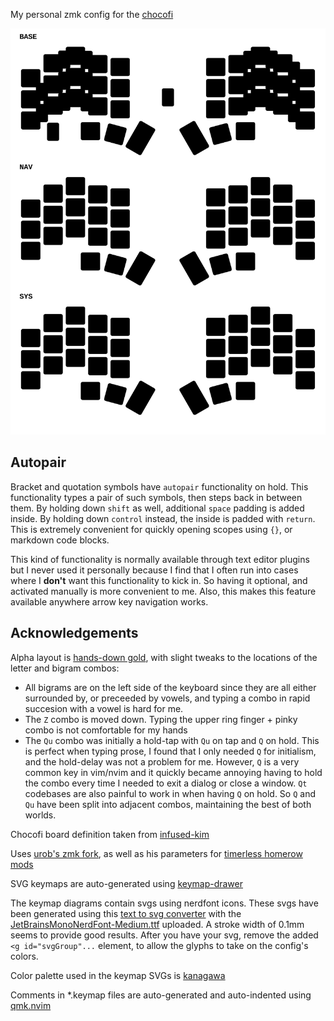 My personal zmk config for the [chocofi](https://github.com/pashutk/chocofi)

![keymap](./chocofi.svg)

## Autopair
Bracket and quotation symbols have `autopair` functionality on hold.
This functionality types a pair of such symbols, then steps back in between them.
By holding down `shift` as well, additional `space` padding is added inside.
By holding down `control` instead, the inside is padded with `return`.
This is extremely convenient for quickly opening scopes using `{}`, or markdown code blocks.

This kind of functionality is normally available through text editor plugins but I never used it personally because I find that I often run into cases where I **don't** want this functionality to kick in.
So having it optional, and activated manually is more convenient to me.
Also, this makes this feature available anywhere arrow key navigation works.

## Acknowledgements

Alpha layout is [hands-down gold](https://sites.google.com/alanreiser.com/handsdown/home/hands-down-neu#h.8i2msuo3butx), with slight tweaks to the locations of the letter and bigram combos:
 - All bigrams are on the left side of the keyboard since they are all either surrounded by, or preceeded by vowels, and typing a combo in 
 rapid succesion with a vowel is hard for me.
 - The `Z` combo is moved down. Typing the upper ring finger + pinky combo is not comfortable for my hands
 - The `Qu` combo was initially a hold-tap with `Qu` on tap and `Q` on hold. This is perfect when typing prose, I found that I only needed 
 `Q` for initialism, and the hold-delay was not a problem for me. However, `Q` is a very common key in vim/nvim and it quickly became annoying
 having to hold the combo every time I needed to exit a dialog or close a window. `Qt` codebases are also painful to work in when having `Q` on hold.
 So `Q` and `Qu` have been split into adjacent combos, maintaining the best of both worlds.

Chocofi board definition taken from [infused-kim](https://github.com/infused-kim/zmk-config)

Uses [urob's zmk fork](https://github.com/urob/zmk), as well as his parameters for [timerless homerow mods](https://github.com/urob/zmk-config#timeless-homerow-mods)

SVG keymaps are auto-generated using [keymap-drawer](https://github.com/caksoylar/keymap-drawer)

The keymap diagrams contain svgs using nerdfont icons. These svgs have been generated using this [text to svg converter](https://danmarshall.github.io/google-font-to-svg-path/) with the [JetBrainsMonoNerdFont-Medium.ttf](https://github.com/ryanoasis/nerd-fonts/releases/download/v3.0.2/JetBrainsMono.zip) uploaded. A stroke width of 0.1mm seems to provide good results. After you have your svg, remove the added `<g id="svgGroup"...` element, to allow the glyphs to take on the config's colors.

Color palette used in the keymap SVGs is [kanagawa](https://github.com/rebelot/kanagawa.nvim/)

Comments in *.keymap files are auto-generated and auto-indented using [qmk.nvim](https://github.com/codethread/qmk.nvim)
